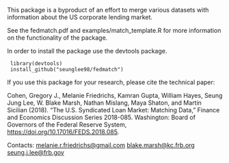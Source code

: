 This package is a byproduct of an effort to merge various datasets with information about the US corporate lending market. 

See the fedmatch.pdf and examples/match_template.R for more information on the functionality of the package. 

In order to install the package use the devtools package.

     library(devtools)
     install_github("seunglee98/fedmatch")

If you use this package for your research, please cite the technical paper: 

Cohen, Gregory J., Melanie Friedrichs, Kamran Gupta, William Hayes, Seung Jung Lee, W. Blake Marsh, Nathan Mislang, Maya Shaton, and Martin Sicilian (2018). “The U.S. Syndicated Loan Market: Matching Data,” Finance and Economics Discussion Series 2018-085. Washington: Board of Governors of the Federal Reserve System, https://doi.org/10.17016/FEDS.2018.085.

Contacts: 
melanie.r.friedrichs@gmail.com 
blake.marsh@kc.frb.org
seung.j.lee@frb.gov
